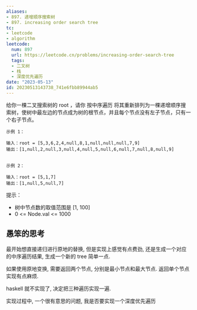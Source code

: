 ```yaml
---
aliases:
- 897. 递增顺序搜索树
- 897. increasing order search tree
tc:
- leetcode
- algorithm
leetcode:
  num: 897
  url: https://leetcode.cn/problems/increasing-order-search-tree
  tags:
  - 二叉树
  - 栈
  - 深度优先遍历
date: "2023-05-13"
id: 20230513143738_741e6fbb89944ab5
---
```


给你一棵二叉搜索树的 root ，请你 按中序遍历 将其重新排列为一棵递增顺序搜索树，使树中最左边的节点成为树的根节点，并且每个节点没有左子节点，只有一个右子节点。

```
示例 1：

输入：root = [5,3,6,2,4,null,8,1,null,null,null,7,9]
输出：[1,null,2,null,3,null,4,null,5,null,6,null,7,null,8,null,9]


示例 2：

输入：root = [5,1,7]
输出：[1,null,5,null,7]
```

提示：

* 树中节点数的取值范围是 [1, 100]
* 0 <= Node.val <= 1000


## 愚笨的思考

最开始想直接递归进行原地的替换, 但是实现上感觉有点费劲, 还是生成一个对应的中序遍历结果, 生成一个新的 tree 简单一点.

如果使用原地变换, 需要返回两个节点, 分别是最小节点和最大节点.
返回单个节点实现有点麻烦.

haskell 就不实现了, 决定把三种遍历实现一遍.

实现过程中, 一个很有意思的问题, 我是否要实现一个深度优先遍历
